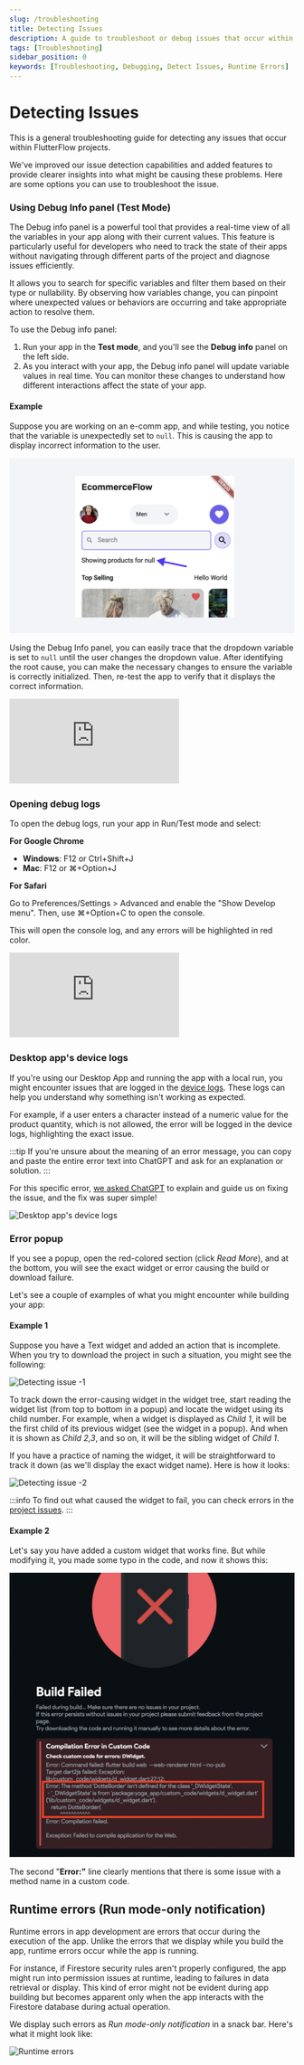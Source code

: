 ```yaml
---
slug: /troubleshooting
title: Detecting Issues
description: A guide to troubleshoot or debug issues that occur within FlutterFlow project.
tags: [Troubleshooting]
sidebar_position: 0
keywords: [Troubleshooting, Debugging, Detect Issues, Runtime Errors]
---
```


# Detecting Issues

This is a general troubleshooting guide for detecting any issues that occur within FlutterFlow projects.

We've improved our issue detection capabilities and added features to provide clearer insights into what might be causing these problems. Here are some options you can use to troubleshoot the issue.

### Using Debug Info panel (Test Mode)

The Debug info panel is a powerful tool that provides a real-time view of all the variables in your app along with their current values. This feature is particularly useful for developers who need to track the state of their apps without navigating through different parts of the project and diagnose issues efficiently.

It allows you to search for specific variables and filter them based on their type or nullability. By observing how variables change, you can pinpoint where unexpected values or behaviors are occurring and take appropriate action to resolve them.

To use the Debug info panel:

1. Run your app in the **Test mode**, and you'll see the **Debug info** panel on the left side.
2. As you interact with your app, the Debug info panel will update variable values in real time. You can monitor these changes to understand how different interactions affect the state of your app.

#### Example

Suppose you are working on an e-comm app, and while testing, you notice that the variable is unexpectedly set to `null`. This is causing the app to display incorrect information to the user.

![null](imgs/null.png)

Using the Debug Info panel, you can easily trace that the dropdown variable is set to `null` until the user changes the dropdown value. After identifying the root cause, you can make the necessary changes to ensure the variable is correctly initialized. Then, re-test the app to verify that it displays the correct information.

<div style={{
    position: 'relative',
    paddingBottom: 'calc(50.67989417989418% + 41px)', // Keeps the aspect ratio and additional padding
    height: 0,
    width: '100%'}}>
    <iframe 
        src="https://demo.arcade.software/TgIsoAjlnDiHaafypnpV?embed&show_copy_link=true"
        title=""
        style={{
            position: 'absolute',
            top: 0,
            left: 0,
            width: '100%',
            height: '100%',
            colorScheme: 'light'
        }}
        frameborder="0"
        loading="lazy"
        webkitAllowFullScreen
        mozAllowFullScreen
        allowFullScreen
        allow="clipboard-write">
    </iframe>
</div>
<p></p>

### Opening debug logs

To open the debug logs, run your app in Run/Test mode and select:

**For Google Chrome**

- **Windows**: F12 or Ctrl+Shift+J
- **Mac**: F12 or ⌘+Option+J

**For Safari**

Go to Preferences/Settings > Advanced and enable the "Show Develop menu". Then, use ⌘+Option+C to open the console.

This will open the console log, and any errors will be highlighted in red color.

<div style={{
    position: 'relative',
    paddingBottom: 'calc(56.67989417989418% + 41px)', // Keeps the aspect ratio and additional padding
    height: 0,
    width: '100%'}}>
    <iframe 
        src="https://demo.arcade.software/c0I844oLVtAR0e7YSbhC?embed&show_copy_link=true"
        title=""
        style={{
            position: 'absolute',
            top: 0,
            left: 0,
            width: '100%',
            height: '100%',
            colorScheme: 'light'
        }}
        frameborder="0"
        loading="lazy"
        webkitAllowFullScreen
        mozAllowFullScreen
        allowFullScreen
        allow="clipboard-write">
    </iframe>
</div>
<p></p>

### Desktop app's device logs

If you're using our Desktop App and running the app with a local run, you might encounter issues that are logged in the [device logs](../testing-deployment-publishing/running-your-app/local-run.md#access-device-logs-in-local-run). These logs can help you understand why something isn't working as expected.

For example, if a user enters a character instead of a numeric value for the product quantity, which is not allowed, the error will be logged in the device logs, highlighting the exact issue.

:::tip
If you're unsure about the meaning of an error message, you can copy and paste the entire error text into ChatGPT and ask for an explanation or solution.
:::

For this specific error, [we asked ChatGPT](https://chat.openai.com/share/77f3ceb5-6b2f-4f94-b85c-e01a1fce002a) to explain and guide us on fixing the issue, and the fix was super simple!

![Desktop app's device logs](imgs/desktop-app-device-logs.avif)

### Error popup

If you see a popup, open the red-colored section (click *Read More*), and at the bottom, you will see the exact widget or error causing the build or download failure.

Let's see a couple of examples of what you might encounter while building your app:

#### Example 1

Suppose you have a Text widget and added an action that is incomplete. When you try to download the project in such a situation, you might see the following:

![Detecting issue -1](imgs/detecting-issue-1.avif)

To track down the error-causing widget in the widget tree, start reading the widget list (from top to bottom in a popup) and locate the widget using its child number. For example, when a widget is displayed as *Child 1*, it will be the first child of its previous widget (see the widget in a popup). And when it is shown as *Child 2,3*, and so on, it will be the sibling widget of *Child 1*.

If you have a practice of naming the widget, it will be straightforward to track it down (as we'll display the exact widget name). Here is how it looks:

![Detecting issue -2](imgs/detecting-issue-2.avif)

:::info
To find out what caused the widget to fail, you can check errors in the [project issues](../intro/ff-ui/toolbar.md#project-issues).
:::

#### Example 2

Let's say you have added a custom widget that works fine. But while modifying it, you made some typo in the code, and now it shows this:

![Error while building the app](imgs/error-while-building-app.png)

The second "**Error:"** line clearly mentions that there is some issue with a method name in a custom code.

## Runtime errors (Run mode-only notification)

Runtime errors in app development are errors that occur during the execution of the app. Unlike the errors that we display while you build the app, runtime errors occur while the app is running.

For instance, if Firestore security rules aren't properly configured, the app might run into permission issues at runtime, leading to failures in data retrieval or display. This kind of error might not be evident during app building but becomes apparent only when the app interacts with the Firestore database during actual operation.

We display such errors as *Run mode-only notification* in a snack bar. Here's what it might look like:

![Runtime errors](imgs/runtime-errors.avif)

